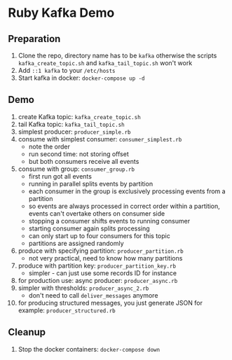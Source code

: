 # Ruby Kafka Demo

## Preparation

1. Clone the repo, directory name has to be `kafka` otherwise the scripts `kafka_create_topic.sh` and `kafka_tail_topic.sh` won't work
2. Add `::1 kafka` to your `/etc/hosts`
3. Start kafka in docker: `docker-compose up -d`

## Demo

1. create Kafka topic: `kafka_create_topic.sh`
2. tail Kafka topic: `kafka_tail_topic.sh`
3. simplest producer: `producer_simple.rb`
4. consume with simplest consumer: `consumer_simplest.rb`
   - note the order
   - run second time: not storing offset
   - but both consumers receive all events
5. consume with group: `consumer_group.rb`
   - first run got all events
   - running in parallel splits events by partition
   - each consumer in the group is exclusively processing events from a partition
   - so events are always processed in correct order within a partition, events can't overtake others on consumer side
   - stopping a consumer shifts events to running consumer
   - starting consumer again splits processing
   - can only start up to four consumers for this topic
   - partitions are assigned randomly
6. produce with specifying partition: `producer_partition.rb`
   - not very practical, need to know how many partitions
7. produce with partition key: `producer_partition_key.rb`
   - simpler - can just use some records ID for instance
8. for production use: async producer: `producer_async.rb`
9. simpler with thresholds: `producer_async_2.rb`
   - don't need to call `deliver_messages` anymore
10. for producing structured messages, you just generate JSON for example: `producer_structured.rb`

## Cleanup

1. Stop the docker containers: `docker-compose down`
